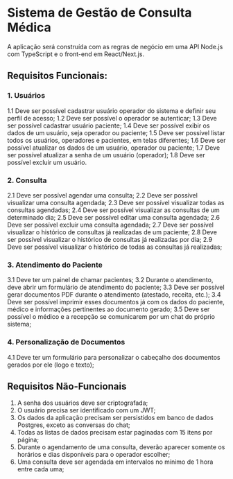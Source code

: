 # Sistema de Gestão de Consulta Médica

A aplicação será construída com as regras de negócio em uma API Node.js com TypeScript e o front-end em React/Next.js.

## Requisitos Funcionais:

### 1. Usuários

1.1 Deve ser possível cadastrar usuário operador do sistema e definir seu perfil de acesso;
1.2 Deve ser possível o operador se autenticar;
1.3 Deve ser possível cadastrar usuário paciente;
1.4 Deve ser possível exibir os dados de um usuário, seja operador ou paciente;
1.5 Deve ser possível listar todos os usuários, operadores e pacientes, em telas diferentes;
1.6 Deve ser possível atualizar os dados de um usuário, operador ou paciente;
1.7 Deve ser possível atualizar a senha de um usuário (operador);
1.8 Deve ser possível excluir um usuário.

### 2. Consulta

2.1 Deve ser possível agendar uma consulta;
2.2 Deve ser possível visualizar uma consulta agendada;
2.3 Deve ser possível visualizar todas as consultas agendadas;
2.4 Deve ser possível visualizar as consultas de um determinado dia;
2.5 Deve ser possível editar uma consulta agendada;
2.6 Deve ser possível excluir uma consulta agendada;
2.7 Deve ser possível visualizar o histórico de consultas já realizadas de um paciente;
2.8 Deve ser possível visualizar o histórico de consultas já realizadas por dia;
2.9 Deve ser possível visualizar o histórico de todas as consultas já realizadas;

### 3. Atendimento do Paciente

3.1 Deve ter um painel de chamar pacientes;
3.2 Durante o atendimento, deve abrir um formulário de atendimento do paciente;
3.3 Deve ser possível gerar documentos PDF durante o atendimento (atestado, receita, etc.);
3.4 Deve ser possível imprimir esses documentos já com os dados do paciente, médico e informações pertinentes ao documento gerado;
3.5 Deve ser possível o médico e a recepção se comunicarem por um chat do próprio sistema;

### 4. Personalização de Documentos

4.1 Deve ter um formulário para personalizar o cabeçalho dos documentos gerados por ele (logo e texto);

## Requisitos Não-Funcionais

1. A senha dos usuários deve ser criptografada;
2. O usuário precisa ser identificado com um JWT;
3. Os dados da aplicação precisam ser persistidos em banco de dados Postgres, exceto as conversas do chat;
4. Todas as listas de dados precisam estar paginadas com 15 itens por página;
5. Durante o agendamento de uma consulta, deverão aparecer somente os horários e dias disponíveis para o operador escolher;
6. Uma consulta deve ser agendada em intervalos no mínimo de 1 hora entre cada uma;
